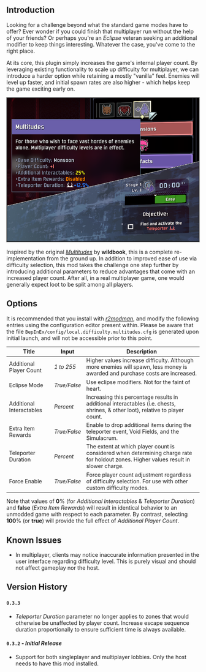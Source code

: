 ## Introduction

Looking for a challenge beyond what the standard game modes have to offer? Ever wonder if you could finish that multiplayer run without the help of your friends? Or perhaps you're an *Eclipse* veteran seeking an additional modifier to keep things interesting. Whatever the case, you've come to the right place.

At its core, this plugin simply increases the game's internal player count. By leveraging existing functionality to scale up difficulty for multiplayer, we can introduce a harder option while retaining a mostly "vanilla" feel. Enemies will level up faster, and initial spawn rates are also higher - which helps keep the game exciting early on.

![](https://github.com/6thmoon/MultitudesDifficulty/blob/main/screenshot.png?raw=true)

Inspired by the original [*Multitudes*](https://thunderstore.io/package/wildbook/Multitudes/) by **wildbook**, this is a complete re-implementation from the ground up. In addition to improved ease of use via difficulty selection, this mod takes the challenge one step further by introducing additional parameters to reduce advantages that come with an increased player count. After all, in a real multiplayer game, one would generally expect loot to be split among all players.

## Options

It is recommended that you install with [*r2modman*](https://thunderstore.io/package/ebkr/r2modman/), and modify the following entries using the configuration editor present within. Please be aware that the file `BepInEx/config/local.difficulty.multitudes.cfg` is generated upon initial launch, and will not be accessible prior to this point.

| Title | Input | Description |
| - | - | - |
| Additional Player Count | *1 to 255* | Higher values increase difficulty. Although more enemies will spawn, less money is awarded and purchase costs are increased. |
| Eclipse Mode | *True/False* | Use eclipse modifiers. Not for the faint of heart. |
| Additional Interactables | *Percent* | Increasing this percentage results in additional interactables (i.e. chests, shrines, & other loot), relative to player count. |
| Extra Item Rewards | *True/False*  | Enable to drop additional items during the teleporter event, Void Fields, and the Simulacrum. |
| Teleporter Duration | *Percent* | The extent at which player count is considered when determining charge rate for holdout zones. Higher values result in slower charge. |
| Force Enable | *True/False* | Force player count adjustment regardless of difficulty selection. For use with other custom difficulty modes. |

Note that values of **0**% (for *Additional Interactables* & *Teleporter Duration*) and **false** (*Extra Item Rewards*) will result in identical behavior to an unmodded game with respect to each parameter. By contrast, selecting **100**% (or **true**) will provide the full effect of *Additional Player Count*.

## Known Issues

- In multiplayer, clients may notice inaccurate information presented in the user interface regarding difficulty level. This is purely visual and should not affect gameplay nor the host.

## Version History

#### `0.3.3`
- *Teleporter Duration* parameter no longer applies to zones that would otherwise be unaffected by player count. Increase escape sequence duration proportionally to ensure sufficient time is always available.

#### `0.3.2` ***- Initial Release***
- Support for both singleplayer and multiplayer lobbies. Only the host needs to have this mod installed.
